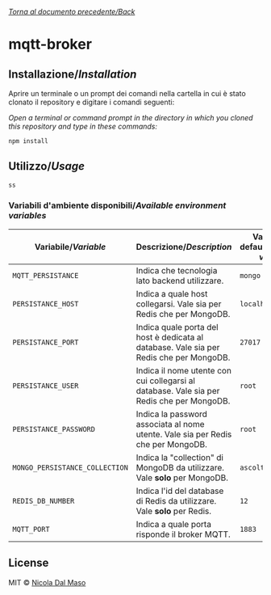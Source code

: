 [_Torna al documento precedente/Back_](https://github.com/niktekusho/IoTDashboard/)

# mqtt-broker

## Installazione/_Installation_

Aprire un terminale o un prompt dei comandi nella cartella in cui è stato clonato il repository e digitare i comandi seguenti:

_Open a terminal or command prompt in the directory in which you cloned this repository and type in these commands:_


```sh
npm install
```

## Utilizzo/_Usage_

```js
ss
```

### Variabili d'ambiente disponibili/_Available environment variables_

| Variabile/_Variable_           | Descrizione/_Description_                                                                 | Valore di default/_Default value_ |
|--------------------------------|-------------------------------------------------------------------------------------------|-----------------------------------|
| `MQTT_PERSISTANCE`             | Indica che tecnologia lato backend utilizzare.                                            | `mongo`                           |
| `PERSISTANCE_HOST`             | Indica a quale host collegarsi. Vale sia per Redis che per MongoDB.                       | `localhost`                       |
| `PERSISTANCE_PORT`             | Indica quale porta del host è dedicata al database. Vale sia per Redis che per MongoDB.   | `27017`                           |
| `PERSISTANCE_USER`             | Indica il nome utente con cui collegarsi al database. Vale sia per Redis che per MongoDB. | `root`                            |
| `PERSISTANCE_PASSWORD`         | Indica la password associata al nome utente. Vale sia per Redis che per MongoDB.          | `root`                            |
| `MONGO_PERSISTANCE_COLLECTION` | Indica la "collection" di MongoDB da utilizzare. Vale **solo** per MongoDB.               | `ascoltatori`                     |
| `REDIS_DB_NUMBER`              | Indica l'id del database di Redis da utilizzare. Vale **solo** per Redis.                 | `12`                              |
| `MQTT_PORT`                    | Indica a quale porta risponde il broker MQTT.                                             | `1883`                            |


## License

MIT ©  [Nicola Dal Maso](https://github.com/niktekusho)
